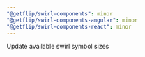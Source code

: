 ```yaml
---
"@getflip/swirl-components": minor
"@getflip/swirl-components-angular": minor
"@getflip/swirl-components-react": minor
---
```


Update available swirl symbol sizes
